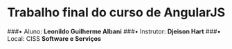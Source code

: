 # Trabalho final do curso de AngularJS
###• Aluno: **Leonildo Guilherme Albani**
###• Instrutor: **Djeison Hart**
###• Local: CISS **Software e Serviços**
